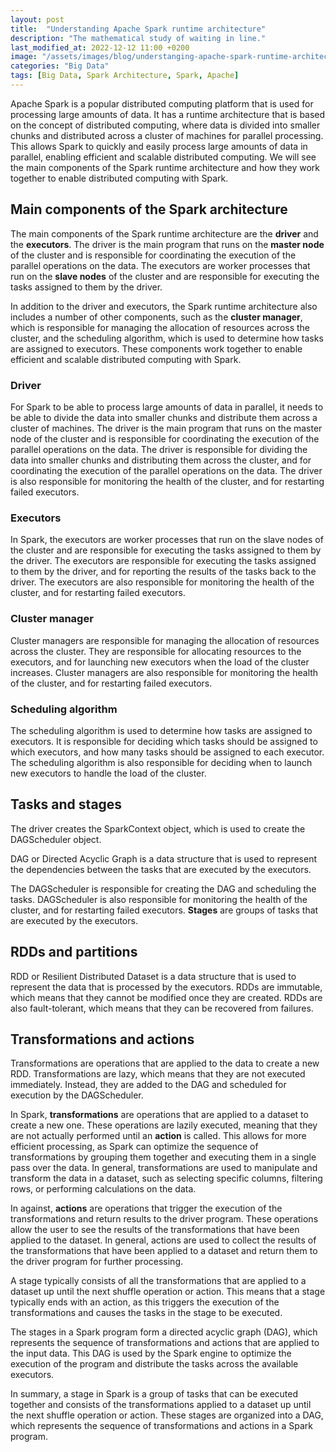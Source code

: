 ```yaml
---
layout: post
title:  "Understanding Apache Spark runtime architecture"
description: "The mathematical study of waiting in line."
last_modified_at: 2022-12-12 11:00 +0200
image: "/assets/images/blog/understanging-apache-spark-runtime-architecture.webp"
categories: "Big Data"
tags: [Big Data, Spark Architecture, Spark, Apache]
---
```


Apache Spark is a popular distributed computing platform that is used for processing large amounts of data. It has a runtime architecture that is based on the concept of distributed computing, where data is divided into smaller chunks and distributed across a cluster of machines for parallel processing. This allows Spark to quickly and easily process large amounts of data in parallel, enabling efficient and scalable distributed computing. We will see the main components of the Spark runtime architecture and how they work together to enable distributed computing with Spark.

## Main components of the Spark architecture

The main components of the Spark runtime architecture are the **driver** and the **executors**. The driver is the main program that runs on the **master node** of the cluster and is responsible for coordinating the execution of the parallel operations on the data. The executors are worker processes that run on the **slave nodes** of the cluster and are responsible for executing the tasks assigned to them by the driver.

In addition to the driver and executors, the Spark runtime architecture also includes a number of other components, such as the **cluster manager**, which is responsible for managing the allocation of resources across the cluster, and the scheduling algorithm, which is used to determine how tasks are assigned to executors. These components work together to enable efficient and scalable distributed computing with Spark.

### Driver

For Spark to be able to process large amounts of data in parallel, it needs to be able to divide the data into smaller chunks and distribute them across a cluster of machines. The driver is the main program that runs on the master node of the cluster and is responsible for coordinating the execution of the parallel operations on the data. The driver is responsible for dividing the data into smaller chunks and distributing them across the cluster, and for coordinating the execution of the parallel operations on the data. The driver is also responsible for monitoring the health of the cluster, and for restarting failed executors.

### Executors

In Spark, the executors are worker processes that run on the slave nodes of the cluster and are responsible for executing the tasks assigned to them by the driver. The executors are responsible for executing the tasks assigned to them by the driver, and for reporting the results of the tasks back to the driver. The executors are also responsible for monitoring the health of the cluster, and for restarting failed executors.

### Cluster manager

Cluster managers are responsible for managing the allocation of resources across the cluster. They are responsible for allocating resources to the executors, and for launching new executors when the load of the cluster increases. Cluster managers are also responsible for monitoring the health of the cluster, and for restarting failed executors.

### Scheduling algorithm

The scheduling algorithm is used to determine how tasks are assigned to executors. It is responsible for deciding which tasks should be assigned to which executors, and how many tasks should be assigned to each executor. The scheduling algorithm is also responsible for deciding when to launch new executors to handle the load of the cluster.

## Tasks and stages

The driver creates the SparkContext object, which is used to create the DAGScheduler object.

DAG or Directed Acyclic Graph is a data structure that is used to represent the dependencies between the tasks that are executed by the executors.

The DAGScheduler is responsible for creating the DAG and scheduling the tasks. DAGScheduler is also responsible for monitoring the health of the cluster, and for restarting failed executors. **Stages** are groups of tasks that are executed by the executors.

## RDDs and partitions

RDD or Resilient Distributed Dataset is a data structure that is used to represent the data that is processed by the executors. RDDs are immutable, which means that they cannot be modified once they are created. RDDs are also fault-tolerant, which means that they can be recovered from failures.

## Transformations and actions

Transformations are operations that are applied to the data to create a new RDD. Transformations are lazy, which means that they are not executed immediately. Instead, they are added to the DAG and scheduled for execution by the DAGScheduler.

In Spark, **transformations** are operations that are applied to a dataset to create a new one. These operations are lazily executed, meaning that they are not actually performed until an **action** is called. This allows for more efficient processing, as Spark can optimize the sequence of transformations by grouping them together and executing them in a single pass over the data. In general, transformations are used to manipulate and transform the data in a dataset, such as selecting specific columns, filtering rows, or performing calculations on the data.

In against, **actions** are operations that trigger the execution of the transformations and return results to the driver program. These operations allow the user to see the results of the transformations that have been applied to the dataset. In general, actions are used to collect the results of the transformations that have been applied to a dataset and return them to the driver program for further processing.

A stage typically consists of all the transformations that are applied to a dataset up until the next shuffle operation or action. This means that a stage typically ends with an action, as this triggers the execution of the transformations and causes the tasks in the stage to be executed.

The stages in a Spark program form a directed acyclic graph (DAG), which represents the sequence of transformations and actions that are applied to the input data. This DAG is used by the Spark engine to optimize the execution of the program and distribute the tasks across the available executors.

In summary, a stage in Spark is a group of tasks that can be executed together and consists of the transformations applied to a dataset up until the next shuffle operation or action. These stages are organized into a DAG, which represents the sequence of transformations and actions in a Spark program.
